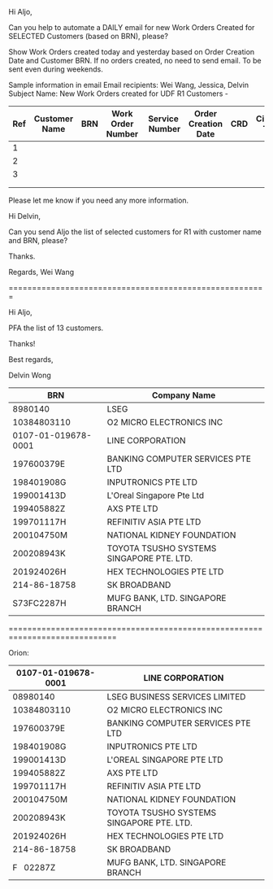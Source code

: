 Hi Aljo,

Can you help to automate a DAILY email for new Work Orders Created for SELECTED Customers (based on BRN), please?

Show Work Orders created today and yesterday based on Order Creation Date and Customer BRN. If no orders created, no need to send email. To be sent even during weekends.

Sample information in email
Email recipients: Wei Wang, Jessica, Delvin
Subject Name: New Work Orders created for UDF R1 Customers - <date>

| Ref | Customer Name | BRN | Work Order Number | Service  Number | Order Creation Date | CRD | Circuit Tie |
| --- | ------------- | --- | ----------------- | --------------- | ------------------- | --- | ----------- |
| 1   |               |     |                   |                 |                     |     |             |
| 2   |               |     |                   |                 |                     |     |             |
| 3   |               |     |                   |                 |                     |     |             |
|     |               |     |                   |                 |                     |     |             |
|     |               |     |                   |                 |                     |     |             |


Please let me know if you need any more information.


Hi Delvin,

Can you send Aljo the list of selected customers for R1 with customer name and BRN, please?

Thanks.

Regards,
Wei Wang

=======================================================


Hi Aljo,

PFA the list of 13 customers.

Thanks!

Best regards,

Delvin Wong



| BRN                 | Company Name                              |
| ------------------- | ----------------------------------------- |
| 8980140             | LSEG                                      |
| 10384803110         | O2 MICRO ELECTRONICS INC                  |
| 0107-01-019678-0001 | LINE CORPORATION                          |
| 197600379E          | BANKING COMPUTER SERVICES PTE LTD         |
| 198401908G          | INPUTRONICS PTE LTD                       |
| 199001413D          | L'Oreal Singapore Pte Ltd                 |
| 199405882Z          | AXS PTE LTD                               |
| 199701117H          | REFINITIV ASIA PTE LTD                    |
| 200104750M          | NATIONAL KIDNEY FOUNDATION                |
| 200208943K          | TOYOTA TSUSHO SYSTEMS SINGAPORE PTE. LTD. |
| 201924026H          | HEX TECHNOLOGIES PTE LTD                  |
| 214-86-18758        | SK BROADBAND                              |
| S73FC2287H          | MUFG BANK, LTD. SINGAPORE BRANCH          |


=============================================================================


Orion:

| 0107-01-019678-0001 | LINE CORPORATION                          |
| ------------------- | ----------------------------------------- |
| 08980140            | LSEG BUSINESS SERVICES LIMITED            |
| 10384803110         | O2 MICRO ELECTRONICS INC                  |
| 197600379E          | BANKING COMPUTER SERVICES PTE LTD         |
| 198401908G          | INPUTRONICS PTE LTD                       |
| 199001413D          | L'OREAL SINGAPORE PTE LTD                 |
| 199405882Z          | AXS PTE LTD                               |
| 199701117H          | REFINITIV ASIA PTE LTD                    |
| 200104750M          | NATIONAL KIDNEY FOUNDATION                |
| 200208943K          | TOYOTA TSUSHO SYSTEMS SINGAPORE PTE. LTD. |
| 201924026H          | HEX TECHNOLOGIES PTE LTD                  |
| 214-86-18758        | SK BROADBAND                              |
| F   02287Z          | MUFG BANK, LTD. SINGAPORE BRANCH          |
